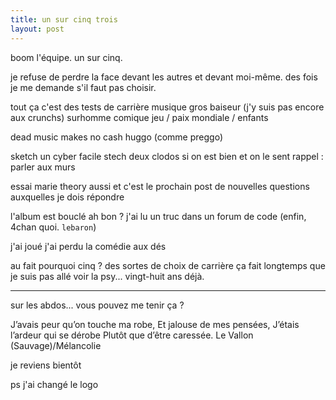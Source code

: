 ```yaml
---
title: un sur cinq trois
layout: post
---
```


boom l'équipe. un sur cinq.

je refuse de perdre la face devant les autres et devant moi-même.
des fois je me demande s'il faut pas choisir.

tout ça c'est des tests de carrière
musique
gros baiseur (j'y suis pas encore aux crunchs)
surhomme
comique
jeu / paix mondiale / enfants

dead music makes no cash
huggo (comme preggo)

sketch un cyber facile
stech deux clodos si on est bien et on le sent
rappel : parler aux murs

essai marie theory aussi et c'est le prochain post
de nouvelles questions auxquelles je dois répondre

l'album est bouclé
ah bon ?
j'ai lu un truc dans un forum de code (enfin, 4chan quoi. `lebaron`)

j'ai joué
j'ai perdu
la comédie
aux dés


au fait pourquoi cinq ?
des sortes de choix de carrière
ça fait longtemps que je suis pas allé voir la psy... vingt-huit ans déjà.



---

sur les abdos... vous pouvez me tenir ça ?

J’avais peur qu’on touche ma robe,
Et jalouse de mes pensées,
J’étais l’ardeur qui se dérobe
Plutôt que d’être caressée.
Le Vallon (Sauvage)/Mélancolie

je reviens bientôt

ps j'ai changé le logo
